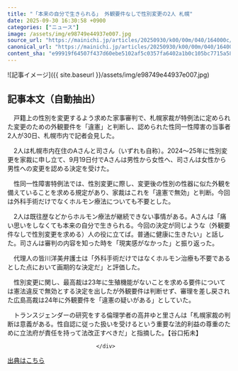 ```yaml
---
title: "「本来の自分で生きられる」 外観要件なしで性別変更の2人 札幌"
date: 2025-09-30 16:30:58 +0900
categories: ["ニュース"]
image: /assets/img/e98749e44937e007.jpg
source_url: "https://mainichi.jp/articles/20250930/k00/00m/040/164000c/"
canonical_url: "https://mainichi.jp/articles/20250930/k00/00m/040/164000c/"
content_sha: "e99919f64507f437d60ebe5102af5c0357fa6402a1b0c105bc7715a584fc3445"
---
```


![記事イメージ]({{ site.baseurl }}/assets/img/e98749e44937e007.jpg)

## 記事本文（自動抽出）
<div><section class="articledetail-body" id="articledetail-body">






<p>　戸籍上の性別を変更するよう求めた家事審判で、札幌家裁が特例法に定められた変更のための外観要件を「違憲」と判断し、認められた性同一性障害の当事者2人が30日、札幌市内で記者会見した。</p>

<p>　2人は札幌市内在住のAさんと司さん（いずれも自称）。2024～25年に性別変更を家裁に申し立て、9月19日付でAさんは男性から女性へ、司さんは女性から男性への変更を認める決定を受けた。</p>

	


<p>　性同一性障害特例法では、性別変更に際し、変更後の性別の性器に似た外観を備えていることを求める規定があり、家裁はこれを「違憲で無効」と判断。今回は外科手術だけでなくホルモン療法についても不要とした。</p>

<p>　2人は既往歴などからホルモン療法が継続できない事情がある。Aさんは「痛い思いをしなくても本来の自分で生きられる。今回の決定が同じような（外観要件なしで性別変更を求める）人の役に立てば。普通に健康に生きたい」と話した。司さんは審判の内容を知った時を「現実感がなかった」と振り返った。</p>

	


<p>　代理人の皆川洋美弁護士は「外科手術だけではなくホルモン治療も不要であるとした点において画期的な決定だ」と評価した。</p>

<p>　性別変更に関し、最高裁は23年に生殖機能がないことを求める要件については憲法違反で無効とする決定を出したが外観要件は判断せず、審理を差し戻された広島高裁は24年に外観要件を「違憲の疑いがある」としていた。</p>

	


<p>　トランスジェンダーの研究をする倫理学者の高井ゆと里さんは「札幌家裁の判断は意義がある。性自認に従った扱いを受けるという重要な法的利益の尊重のために立法府が責任を持って法改正すべきだ」と指摘した。【谷口拓未】</p>


</section>






								</div>

[出典はこちら](https://mainichi.jp/articles/20250930/k00/00m/040/164000c/)
